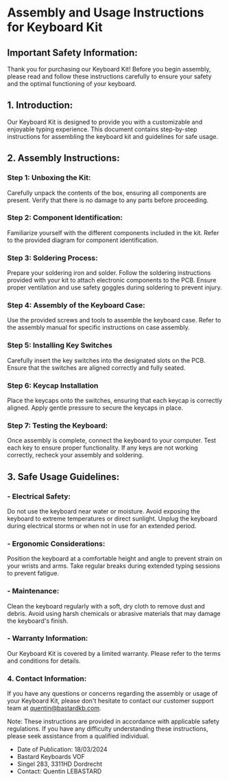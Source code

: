 # Assembly and Usage Instructions for Keyboard Kit

## Important Safety Information:

Thank you for purchasing our Keyboard Kit! Before you begin assembly, please read and follow these instructions carefully to ensure your safety and the optimal functioning of your keyboard.

## 1. Introduction:

Our Keyboard Kit is designed to provide you with a customizable and enjoyable typing experience. This document contains step-by-step instructions for assembling the keyboard kit and guidelines for safe usage.

## 2. Assembly Instructions:

### Step 1: Unboxing the Kit:

Carefully unpack the contents of the box, ensuring all components are present.
Verify that there is no damage to any parts before proceeding.

### Step 2: Component Identification:

Familiarize yourself with the different components included in the kit.
Refer to the provided diagram for component identification.

### Step 3: Soldering Process:

Prepare your soldering iron and solder.
Follow the soldering instructions provided with your kit to attach electronic components to the PCB.
Ensure proper ventilation and use safety goggles during soldering to prevent injury.

### Step 4: Assembly of the Keyboard Case:

Use the provided screws and tools to assemble the keyboard case.
Refer to the assembly manual for specific instructions on case assembly.

### Step 5: Installing Key Switches

Carefully insert the key switches into the designated slots on the PCB.
Ensure that the switches are aligned correctly and fully seated.

### Step 6: Keycap Installation

Place the keycaps onto the switches, ensuring that each keycap is correctly aligned.
Apply gentle pressure to secure the keycaps in place.

### Step 7: Testing the Keyboard:

Once assembly is complete, connect the keyboard to your computer.
Test each key to ensure proper functionality.
If any keys are not working correctly, recheck your assembly and soldering.

## 3. Safe Usage Guidelines:

### - Electrical Safety:

Do not use the keyboard near water or moisture.
Avoid exposing the keyboard to extreme temperatures or direct sunlight.
Unplug the keyboard during electrical storms or when not in use for an extended period.

### - Ergonomic Considerations:

Position the keyboard at a comfortable height and angle to prevent strain on your wrists and arms.
Take regular breaks during extended typing sessions to prevent fatigue.

### - Maintenance:

Clean the keyboard regularly with a soft, dry cloth to remove dust and debris.
Avoid using harsh chemicals or abrasive materials that may damage the keyboard's finish.

### - Warranty Information:

Our Keyboard Kit is covered by a limited warranty. Please refer to the terms and conditions for details.

### 4. Contact Information:

If you have any questions or concerns regarding the assembly or usage of your Keyboard Kit, please don't hesitate to contact our customer support team at quentin@bastardkb.com.

Note: These instructions are provided in accordance with applicable safety regulations. If you have any difficulty understanding these instructions, please seek assistance from a qualified individual.

- Date of Publication: 18/03/2024
- Bastard Keyboards VOF
- Singel 283, 3311HD Dordrecht
- Contact: Quentin LEBASTARD